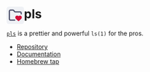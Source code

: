 # <img src="readme_assets/logo.png" height="40" width="40" align="left"> pls

[`pls`](https://pls.cli.rs/) is a prettier and powerful `ls(1)` for the pros.

- [Repository](https://github.com/pls-rs/pls)
- [Documentation](https://pls.cli.rs/)
- [Homebrew tap](https://github.com/pls-rs/homebrew-pls)
